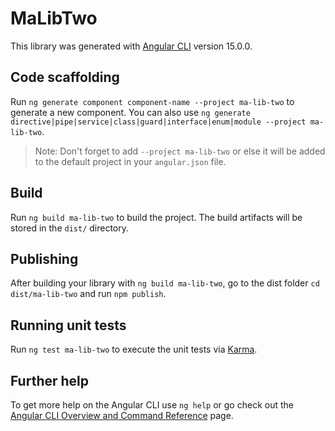# MaLibTwo

This library was generated with [Angular CLI](https://github.com/angular/angular-cli) version 15.0.0.

## Code scaffolding

Run `ng generate component component-name --project ma-lib-two` to generate a new component. You can also use `ng generate directive|pipe|service|class|guard|interface|enum|module --project ma-lib-two`.
> Note: Don't forget to add `--project ma-lib-two` or else it will be added to the default project in your `angular.json` file. 

## Build

Run `ng build ma-lib-two` to build the project. The build artifacts will be stored in the `dist/` directory.

## Publishing

After building your library with `ng build ma-lib-two`, go to the dist folder `cd dist/ma-lib-two` and run `npm publish`.

## Running unit tests

Run `ng test ma-lib-two` to execute the unit tests via [Karma](https://karma-runner.github.io).

## Further help

To get more help on the Angular CLI use `ng help` or go check out the [Angular CLI Overview and Command Reference](https://angular.io/cli) page.
